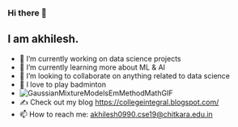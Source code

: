 ### Hi there 👋

## I am akhilesh.

<!--
**akhilesh085/akhilesh085** is a ✨ _special_ ✨ repository because its `README.md` (this file) appears on your GitHub profile.
I am studying Computer Science Engineering with data science as my specialization at Chitkara University, Rajpura, Punjab. 

Here are some ideas to get you started:

- 😄 Pronouns: ...
- 🤔 I’m looking for help with ...
- ⚡ Fun fact: ...

- 💬 Ask me about ...
-->



- 🔭 I’m currently working on data science projects
- 🌱 I’m currently learning more about ML & AI
- 👯 I’m looking to collaborate on anything related to data science
- 🏸 I love to play badminton
- ![GaussianMixtureModelsEmMethodMathGIF](https://user-images.githubusercontent.com/74735963/179453741-4b8548cd-f3a2-478a-a2aa-a94795496066.gif)
- ✍️ Check out my blog https://collegeintegral.blogspot.com/
- 📫 How to reach me: akhilesh0990.cse19@chitkara.edu.in

